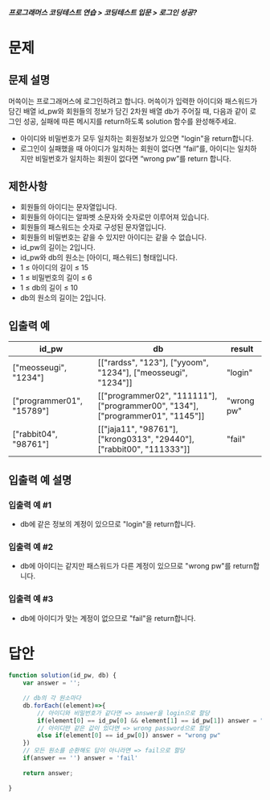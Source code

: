 ##### 프로그래머스 코딩테스트 연습 > 코딩테스트 입문 > 로그인 성공?

# 문제
## 문제 설명
머쓱이는 프로그래머스에 로그인하려고 합니다. 머쓱이가 입력한 아이디와 패스워드가 담긴 배열 id_pw와 회원들의 정보가 담긴 2차원 배열 db가 주어질 때, 다음과 같이 로그인 성공, 실패에 따른 메시지를 return하도록 solution 함수를 완성해주세요.
- 아이디와 비밀번호가 모두 일치하는 회원정보가 있으면 "login"을 return합니다.
- 로그인이 실패했을 때 아이디가 일치하는 회원이 없다면 “fail”를, 아이디는 일치하지만 비밀번호가 일치하는 회원이 없다면 “wrong pw”를 return 합니다.
  
## 제한사항
- 회원들의 아이디는 문자열입니다.
- 회원들의 아이디는 알파벳 소문자와 숫자로만 이루어져 있습니다.
- 회원들의 패스워드는 숫자로 구성된 문자열입니다.
- 회원들의 비밀번호는 같을 수 있지만 아이디는 같을 수 없습니다.
- id_pw의 길이는 2입니다.
- id_pw와 db의 원소는 [아이디, 패스워드] 형태입니다.
- 1 ≤ 아이디의 길이 ≤ 15
- 1 ≤ 비밀번호의 길이 ≤ 6
- 1 ≤ db의 길이 ≤ 10
- db의 원소의 길이는 2입니다.

## 입출력 예
|id_pw	                    |db	                                                                              |result
|---------------------------|---------------------------------------------------------------------------------|--------------
|["meosseugi", "1234"]	    |[["rardss", "123"], ["yyoom", "1234"], ["meosseugi", "1234"]]	                  |"login"
|["programmer01", "15789"]	|[["programmer02", "111111"], ["programmer00", "134"], ["programmer01", "1145"]]	|"wrong pw"
|["rabbit04", "98761"]	    |[["jaja11", "98761"], ["krong0313", "29440"], ["rabbit00", "111333"]]	          |"fail"

## 입출력 예 설명
### 입출력 예 #1
- db에 같은 정보의 계정이 있으므로 "login"을 return합니다.

### 입출력 예 #2
- db에 아이디는 같지만 패스워드가 다른 계정이 있으므로 "wrong pw"를 return합니다.
### 입출력 예 #3
- db에 아이디가 맞는 계정이 없으므로 "fail"을 return합니다.

# 답안
```javascript
function solution(id_pw, db) {
    var answer = '';
    
    // db의 각 원소마다
    db.forEach((element)=>{   
        // 아이디와 비밀번호가 같다면 => answer을 login으로 할당
        if(element[0] == id_pw[0] && element[1] == id_pw[1]) answer = "login"
        // 아이디만 같은 값이 있다면 => wrong password으로 할당
        else if(element[0] == id_pw[0]) answer = "wrong pw"
    })
    // 모든 원소를 순환해도 답이 아니라면 => fail으로 할당
    if(answer == '') answer = 'fail'
    
    return answer;
    
}
```

